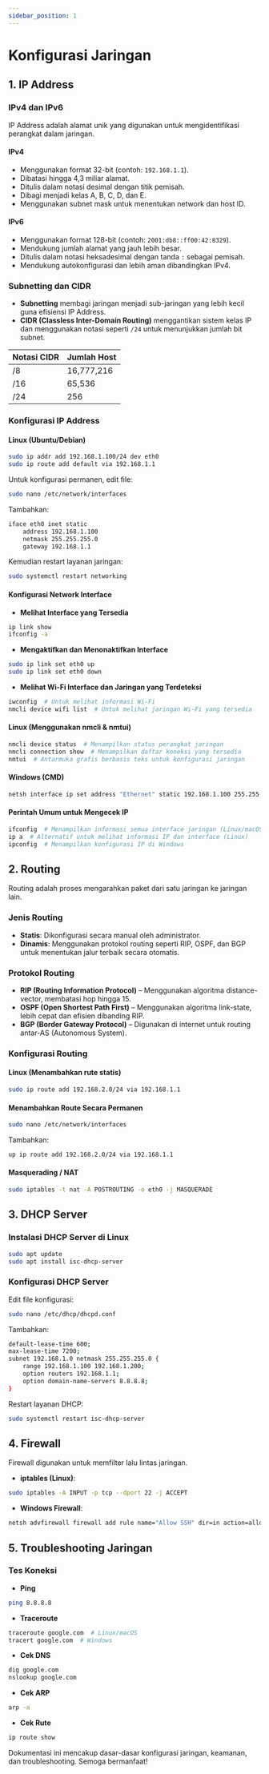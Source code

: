 ```yaml
---
sidebar_position: 1
---
```


# Konfigurasi Jaringan

## 1. IP Address

### IPv4 dan IPv6
IP Address adalah alamat unik yang digunakan untuk mengidentifikasi perangkat dalam jaringan.

#### **IPv4**
- Menggunakan format 32-bit (contoh: `192.168.1.1`).
- Dibatasi hingga 4,3 miliar alamat.
- Ditulis dalam notasi desimal dengan titik pemisah.
- Dibagi menjadi kelas A, B, C, D, dan E.
- Menggunakan subnet mask untuk menentukan network dan host ID.

#### **IPv6**
- Menggunakan format 128-bit (contoh: `2001:db8::ff00:42:8329`).
- Mendukung jumlah alamat yang jauh lebih besar.
- Ditulis dalam notasi heksadesimal dengan tanda `:` sebagai pemisah.
- Mendukung autokonfigurasi dan lebih aman dibandingkan IPv4.

### **Subnetting dan CIDR**
- **Subnetting** membagi jaringan menjadi sub-jaringan yang lebih kecil guna efisiensi IP Address.
- **CIDR (Classless Inter-Domain Routing)** menggantikan sistem kelas IP dan menggunakan notasi seperti `/24` untuk menunjukkan jumlah bit subnet.

| Notasi CIDR | Jumlah Host |
|------------|------------|
| /8         | 16,777,216 |
| /16        | 65,536     |
| /24        | 256        |

### **Konfigurasi IP Address**
#### **Linux** (Ubuntu/Debian)
```sh
sudo ip addr add 192.168.1.100/24 dev eth0
sudo ip route add default via 192.168.1.1
```
Untuk konfigurasi permanen, edit file:
```sh
sudo nano /etc/network/interfaces
```
Tambahkan:
```sh
iface eth0 inet static
    address 192.168.1.100
    netmask 255.255.255.0
    gateway 192.168.1.1
```
Kemudian restart layanan jaringan:
```sh
sudo systemctl restart networking
```

#### **Konfigurasi Network Interface**
- **Melihat Interface yang Tersedia**
```sh
ip link show
ifconfig -a
```
- **Mengaktifkan dan Menonaktifkan Interface**
```sh
sudo ip link set eth0 up
sudo ip link set eth0 down
```
- **Melihat Wi-Fi Interface dan Jaringan yang Terdeteksi**
```sh
iwconfig  # Untuk melihat informasi Wi-Fi
nmcli device wifi list  # Untuk melihat jaringan Wi-Fi yang tersedia
```

#### **Linux (Menggunakan nmcli & nmtui)**
```sh
nmcli device status  # Menampilkan status perangkat jaringan
nmcli connection show  # Menampilkan daftar koneksi yang tersedia
nmtui  # Antarmuka grafis berbasis teks untuk konfigurasi jaringan
```
#### **Windows** (CMD)
```sh
netsh interface ip set address "Ethernet" static 192.168.1.100 255.255.255.0 192.168.1.1
```
#### **Perintah Umum untuk Mengecek IP**
```sh
ifconfig  # Menampilkan informasi semua interface jaringan (Linux/macOS)
ip a  # Alternatif untuk melihat informasi IP dan interface (Linux)
ipconfig  # Menampilkan konfigurasi IP di Windows
```

## 2. Routing
Routing adalah proses mengarahkan paket dari satu jaringan ke jaringan lain.

### **Jenis Routing**
- **Statis**: Dikonfigurasi secara manual oleh administrator.
- **Dinamis**: Menggunakan protokol routing seperti RIP, OSPF, dan BGP untuk menentukan jalur terbaik secara otomatis.

### **Protokol Routing**
- **RIP (Routing Information Protocol)** – Menggunakan algoritma distance-vector, membatasi hop hingga 15.
- **OSPF (Open Shortest Path First)** – Menggunakan algoritma link-state, lebih cepat dan efisien dibanding RIP.
- **BGP (Border Gateway Protocol)** – Digunakan di internet untuk routing antar-AS (Autonomous System).

### **Konfigurasi Routing**
#### **Linux** (Menambahkan rute statis)
```sh
sudo ip route add 192.168.2.0/24 via 192.168.1.1
```
#### **Menambahkan Route Secara Permanen**
```sh
sudo nano /etc/network/interfaces
```
Tambahkan:
```sh
up ip route add 192.168.2.0/24 via 192.168.1.1
```
#### **Masquerading / NAT**
```sh
sudo iptables -t nat -A POSTROUTING -o eth0 -j MASQUERADE
```

## 3. DHCP Server

### **Instalasi DHCP Server di Linux**
```sh
sudo apt update
sudo apt install isc-dhcp-server
```

### **Konfigurasi DHCP Server**
Edit file konfigurasi:
```sh
sudo nano /etc/dhcp/dhcpd.conf
```
Tambahkan:
```sh
default-lease-time 600;
max-lease-time 7200;
subnet 192.168.1.0 netmask 255.255.255.0 {
    range 192.168.1.100 192.168.1.200;
    option routers 192.168.1.1;
    option domain-name-servers 8.8.8.8;
}
```
Restart layanan DHCP:
```sh
sudo systemctl restart isc-dhcp-server
```

## 4. Firewall
Firewall digunakan untuk memfilter lalu lintas jaringan.
- **iptables (Linux)**:
```sh
sudo iptables -A INPUT -p tcp --dport 22 -j ACCEPT
```
- **Windows Firewall**:
```sh
netsh advfirewall firewall add rule name="Allow SSH" dir=in action=allow protocol=TCP localport=22
```

## 5. Troubleshooting Jaringan

### **Tes Koneksi**
- **Ping**
```sh
ping 8.8.8.8
```
- **Traceroute**
```sh
traceroute google.com  # Linux/macOS
tracert google.com  # Windows
```
- **Cek DNS**
```sh
dig google.com
nslookup google.com
```
- **Cek ARP**
```sh
arp -a
```
- **Cek Rute**
```sh
ip route show
```

Dokumentasi ini mencakup dasar-dasar konfigurasi jaringan, keamanan, dan troubleshooting. Semoga bermanfaat!